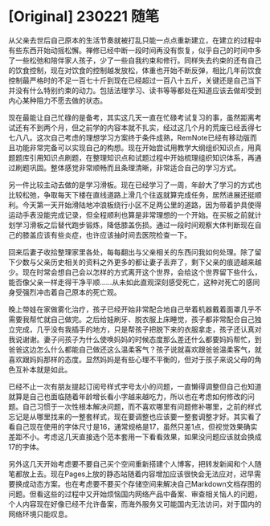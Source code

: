 # [Original] 230221 随笔


从父亲去世后自己原本的生活节奏就被打乱只能一点点重新建立，在建立的过程中有些东西开始动摇松懈。禅修已经中断一段时间再没有恢复，似乎自己的时间中多了一些松弛和陪伴家人孩子，少了一些自我约束和修行。同样失去约束的还有自己的饮食控制，现在对饮食的控制越发放松，体重也开始不断反弹，相比几年前饮食控制最严格时的不足一百七十斤到现在已经超过一百八十五斤，关键还是自己当下并没有什么特别约束的动力。包括法理学习、读书等等都处在知道应该去做却受到内心某种阻力不愿去做的状态。

现在最能让自己忙碌的是备考，其实这几天一直在忙碌考试复习的事，虽然距离考试还有不到两个月，但之前学的内容本就不扎实，经过这几个月的荒废已经丢得七七八八。这次自己考虑的理想学习方案终于条件成熟，RemNote已经有移动版而且功能非常完备可以实现自己的构想。现在开始尝试用教学大纲组织知识点，用真题题库引用知识点刷题，在整理知识点和试题过程中开始梳理组织知识体系，再通过刷题巩固。整体感觉非常顺畅而且条理清晰，非常适合自己的学习方式。

另一件比较主动去做的是学习滑板。现在已经学习了一周，年龄大了学习的方式也比较松弛，争取每天下楼在直线道路上滑几个往返就算完成任务，居然进展还挺顺利。今天第一天开始滑陆地冲浪板绕行小区不足两公里的道路，因为带着护具使得运动手表没能完成记录，但全程顺利也算是非常理想的一个开始。在买板之前就计划学习滑板之后替代跑步锻炼，降低膝盖伤损。通过一段时间观察大体判断现在自己的膝盖应该有些炎症，也许应该抽时间去医院检查一下。

回来后妻子收拾整理家里各处，每每翻出与父亲相关的东西问我如何处理。除了留下少数与父亲历史相关的资料之外更多的都让妻子丢弃了，剩下父亲的痕迹越来越少。现在时常会想自己会以怎样的方式离开这个世界，会给这个世界留下些什么，能否像父亲一样走得干净平顺……从未如此直观深刻感受死亡，这种对死亡的感同身受强烈冲击着自己原本的死亡观。

晚上带娃在家做雾化治疗，孩子已经开始非常配合地自己举着机器戴着面罩几乎不需要我帮忙就自己做完。之后给娃刷牙、脱衣服上床睡觉，孩子都非常配合自己独立完成，几乎没有我插手的地方，只是帮孩子把脱下来的衣服拿走，孩子还认真对我说谢谢。妻子问孩子为什么使唤妈妈的时候态度那么差还什么都要妈妈帮忙，到爸爸这边怎么什么都能自己做还这么温柔客气？孩子说就喜欢跟爸爸温柔客气，就喜欢跟妈妈那样的态度。显然妈妈是有些心理不平衡的，但对于孩子来说父母的角色互补本就是如此。

已经不止一次有朋友提起订阅号样式字号太小的问题，一直懒得调整但自己也知道就算是自己也面临随着年龄增长看小字越来越吃力，所以也在考虑如何修改的问题。自己习惯于一次性根本解决问题，而不喜欢哪里有问题修补哪里，之前的样式忘记是从哪里找来的一整套样式，现在要调整也应该要一整套调整才好。其实看了看自己现在使用的字体尺寸是16，通常规格是17，虽然只差1点，但视觉效果确实差距不小。考虑这几天直接选个范本套用一下看看效果，如果没问题应该就会换成17的字体。

另外这几天开始考虑要不要自己买个空间重新搭建个人博客，把转发新闻和个人随笔都放上去。现在Pages上放的静态站随着内容增加应该很快会无法应对，迟早需要换成动态方案。也在考虑要不要买个存储空间来解决自己Markdown文档存图的问题。但看这些的过程中又开始烦恼国内网络产品中备案、审查相关恼人的问题，个人内容现在好像已经不允许备案，而海外服务又可能国内无法访问，对于国内的网络环境只能叹息。
